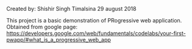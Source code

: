 Created by:
Shishir Singh Timalsina  29 august 2018 

This project is a basic demonstration of PRogressive web application. 
Obtained from google page: https://developers.google.com/web/fundamentals/codelabs/your-first-pwapp/#what_is_a_progressive_web_app



